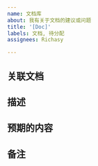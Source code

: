 ```yaml
---
name: 文档库
about: 我有关于文档的建议或问题
title: '[Doc]'
labels: 文档, 待分配
assignees: Richasy

---
```


## 关联文档

<!-- 请取消下方的注释，并使用这样的方式插入与该问题有关的文档链接，如果你的问题与某个具体文档无关，请忽略 -->
<!-- - ![文档名称](文档链接)-->

## 描述

<!-- 在这里描述你对文档的建议或者问题 -->

## 预期的内容

<!-- 请描述你希望文档进行修改的内容，并说明符合预期的内容是怎样的 -->

## 备注

<!-- 添加你觉得有必要的信息 -->
